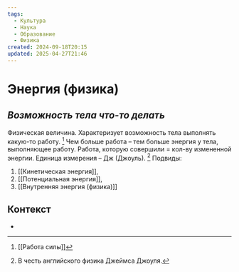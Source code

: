 ```yaml
---
tags:
  - Культура
  - Наука
  - Образование
  - Физика
created: 2024-09-18T20:15
updated: 2025-04-27T21:46
---
```

# Энергия (физика)

## ***Возможность тела что-то делать***
Физическая величина. Характеризует возможность тела выполнять какую-то работу. [^1]
Чем больше работа – тем больше энергия у тела, выполняющее работу.
Работа, которую совершили = кол-ву измененной энергии.
Единица измерения – Дж (Джоуль). [^2]
Подвиды:
1. [[Кинетическая энергия]], 
2. [[Потенциальная энергия]], 
3. [[Внутренняя энергия (физика)]]


## Контекст
- 

[^1]: [[Работа силы]]
[^2]: В честь английского физика Джеймса Джоуля.